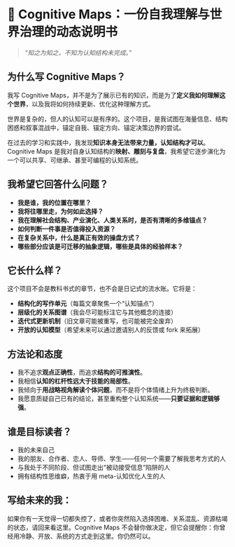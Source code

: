 # 📌 Cognitive Maps：一份自我理解与世界治理的动态说明书

> _“知之为知之，不知为认知结构未完成。”_

## 为什么写 Cognitive Maps？

我写 Cognitive Maps，并不是为了展示已有的知识，而是为了**定义我如何理解这个世界**，以及我将如何持续更新、优化这种理解方式。

世界是复杂的，但人的认知可以是有序的。这个项目，是我试图在海量信息、结构困惑和叙事混战中，锚定自我、锚定方向、锚定决策边界的尝试。

在过去的学习和实践中，我发现**知识本身无法带来力量，认知结构才可以**。Cognitive Maps 是我对自身认知结构的**映射、雕刻与复盘**，我希望它逐步演化为一个可以共享、可继承、甚至可编程的认知系统。

## 我希望它回答什么问题？

- **我是谁，我的位置在哪里？**
- **我将往哪里走，为何如此选择？**
- **我在理解社会结构、产业演化、人类关系时，是否有清晰的多维锚点？**
- **如何判断一件事是否值得投入资源？**
- **在复杂关系中，什么是真正有效的操盘方式？**
- **哪些部分应该是可迁移的抽象逻辑，哪些是具体的经验样本？**

## 它长什么样？

这个项目不会是教科书式的章节，也不会是日记式的流水账。它将是：

- **结构化的写作单元**（每篇文章聚焦一个“认知锚点”）
- **层级化的关系图谱**（我会尽可能标注它与其他概念的连接）
- **迭代式更新机制**（旧文章可能被重写，也可能被完全废弃）
- **开放的认知模型**（希望未来可以通过邀请别人的反馈或 fork 来拓展）

## 方法论和态度

- 我不追求**观点正确性**，而追求**结构的可推演性**。
- 我相信**认知的杠杆性远大于技能的局部性**。
- 我倾向于**用战略视角解读个体问题**，而不是将个体情绪上升为终极判断。
- 我愿意质疑自己已有的结论，甚至重构整个认知系统——**只要证据和逻辑够强**。

## 谁是目标读者？

- 我的未来自己
- 我的朋友、合作者、恋人、导师、学生——任何一个需要了解我思考方式的人
- 与我处于不同阶段、但试图走出“被动接受信息”陷阱的人
- 拥有结构性思维癖，热衷于用 meta-认知优化人生的人

## 写给未来的我：

如果你有一天觉得一切都失控了，或者你突然陷入选择困难、关系混乱、资源枯竭的状态，请回来看这里。Cognitive Maps 不会替你做决定，但它会提醒你：你曾经用冷静、开放、系统的方式走到这里。你仍然可以。
